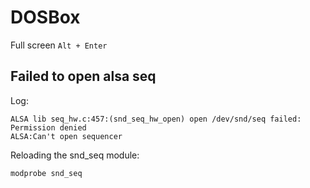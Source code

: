 # DOSBox

Full screen `Alt + Enter`

## Failed to open alsa seq

Log:

    ALSA lib seq_hw.c:457:(snd_seq_hw_open) open /dev/snd/seq failed: Permission denied
    ALSA:Can't open sequencer

Reloading the snd_seq module:

    modprobe snd_seq
